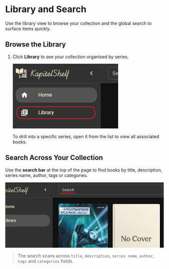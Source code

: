 # Library and Search

Use the library view to browse your collection and the global search to surface items quickly.

## Browse the Library

1. Click **Library** to see your collection organised by series.

   ![Visit Library](../.attachments/references/library/visit_library.png)

   To drill into a specific series, open it from the list to view all associated books.

## Search Across Your Collection

Use the **search bar** at the top of the page to find books by title, description, series name, author, tags or categories.

![Search Bar](../.attachments/references/search/search_bar.png)

> The search scans across `title`, `description`, `series name`, `author`, `tags` and `categories` fields.
